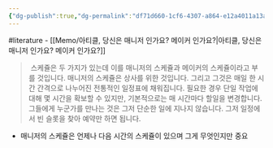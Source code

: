 ```yaml
---
{"dg-publish":true,"dg-permalink":"df71d660-1cf6-4307-a864-e12a4011a13a","permalink":"/df71d660-1cf6-4307-a864-e12a4011a13a/","dgHomeLink":true,"dgPassFrontmatter":false}
---
```


#literature - [[Memo/아티클, 당신은 매니저 인가요? 메이커 인가요?|아티클, 당신은 매니저 인가요? 메이커 인가요?]]

>  스케쥴은 두 가지가 있는데 이를 매니저의 스케쥴과 메이커의 스케쥴이라고 부를 것입니다. 매니저의 스케쥴은 상사를 위한 것입니다. 그리고 그것은 매일 한 시간 간격으로 나누어진 전통적인 일정표에 채워집니다. 필요한 경우 단일 작업에 대해 몇 시간을 확보할 수 있지만, 기본적으로는 매 시간마다 할일을 변경합니다. 그들에게 누군가를 만나는 것은 그저 단순한 일에 지나지 않습니다. 그저 일정에서 빈 슬롯을 찾아 예약만 하면 됩니다.

- 매니저의 스케쥴은 언제나 다음 시간의 스케쥴이 있으며 그게 무엇인지만 중요

